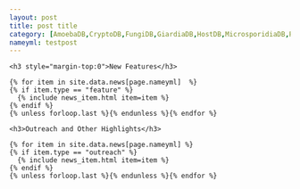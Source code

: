 ```yaml
---
layout: post
title: post title
category: [AmoebaDB,CryptoDB,FungiDB,GiardiaDB,HostDB,MicrosporidiaDB,PiroplasmaDB,PlasmoDB,ToxoDB,TriTrypDB,TrichDB,VectorBase,VEuPathDB]
nameyml: testpost
---
```


<div class="newswrapper">

    <h3 style="margin-top:0">New Features</h3>

    {% for item in site.data.news[page.nameyml]  %}
    {% if item.type == "feature" %}
      {% include news_item.html item=item %}
    {% endif %}
    {% unless forloop.last %}{% endunless %}{% endfor %}

<!-- ================ -->

    <h3>Outreach and Other Highlights</h3>

    {% for item in site.data.news[page.nameyml] %}
    {% if item.type == "outreach" %}
      {% include news_item.html item=item %}
    {% endif %}
    {% unless forloop.last %}{% endunless %}{% endfor %}


<br>
<br>
<br>
</div>

